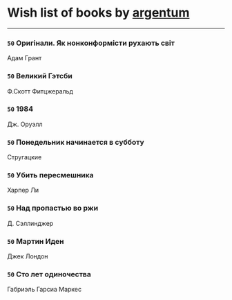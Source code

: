 # Wish list of books by [argentum](https://plus.google.com/+AlexandraPoliakova)
---

### `50` Оригінали. Як нонконформісти рухають світ
Адам Грант

### `50` Великий Гэтсби
Ф.Скотт Фитцжеральд

### `50` 1984
Дж. Оруэлл

### `50` Понедельник начинается в субботу
Стругацкие

### `50` Убить пересмешника
Харпер Ли

### `50` Над пропастью во ржи
Д. Сэллинджер

### `50` Мартин Иден
Джек Лондон

### `50` Сто лет одиночества
Габриэль Гарсиа Маркес

